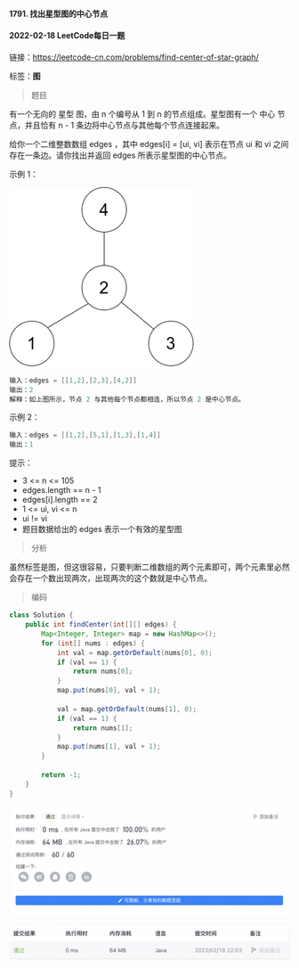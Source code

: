 #### 1791. 找出星型图的中心节点

#### 2022-02-18 LeetCode每日一题

链接：https://leetcode-cn.com/problems/find-center-of-star-graph/

标签：**图**

> 题目

有一个无向的 星型 图，由 n 个编号从 1 到 n 的节点组成。星型图有一个 中心 节点，并且恰有 n - 1 条边将中心节点与其他每个节点连接起来。

给你一个二维整数数组 edges ，其中 edges[i] = [ui, vi] 表示在节点 ui 和 vi 之间存在一条边。请你找出并返回 edges 所表示星型图的中心节点。 

示例 1：

![img](1791.找出星型图的中心节点.assets/star_graph.png)

```java
输入：edges = [[1,2],[2,3],[4,2]]
输出：2
解释：如上图所示，节点 2 与其他每个节点都相连，所以节点 2 是中心节点。
```

示例 2：

```java
输入：edges = [[1,2],[5,1],[1,3],[1,4]]
输出：1
```


提示：

- 3 <= n <= 105
- edges.length == n - 1
- edges[i].length == 2
- 1 <= ui, vi <= n
- ui != vi
- 题目数据给出的 edges 表示一个有效的星型图

> 分析

虽然标签是图，但这很容易，只要判断二维数组的两个元素即可，两个元素里必然会存在一个数出现两次，出现两次的这个数就是中心节点。

> 编码

```java
class Solution {
    public int findCenter(int[][] edges) {
        Map<Integer, Integer> map = new HashMap<>();
        for (int[] nums : edges) {
            int val = map.getOrDefault(nums[0], 0);
            if (val == 1) {
                return nums[0];
            }
            map.put(nums[0], val + 1);
            
            val = map.getOrDefault(nums[1], 0);
            if (val == 1) {
                return nums[1];
            }
            map.put(nums[1], val + 1);
        }

        return -1;
    }
}
```

![image-20220218220351827](1791.找出星型图的中心节点.assets/image-20220218220351827-5193032.png)